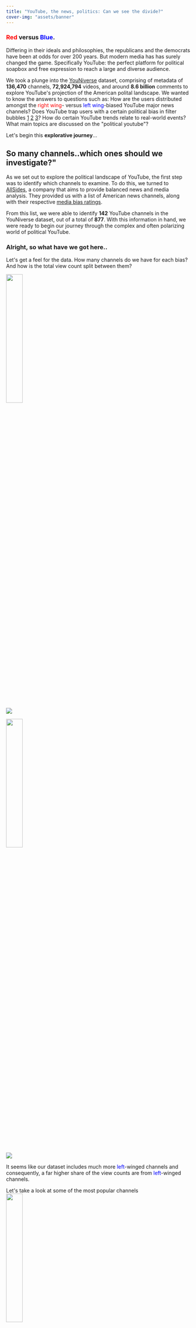 ```yaml
---
title: "YouTube, the news, politics: Can we see the divide?"
cover-img: "assets/banner"
---
```

### <span style="color:red">Red</span> versus <span style="color:Blue">Blue</span>.
Differing in their ideals and philosophies, the republicans and the democrats have been at odds for over 200 years. But modern media has has surely changed the game. Specifically YouTube: the perfect platform for political soapbox and free expression to reach a large and diverse audience.

We took a plunge into the [YouNiverse](https://github.com/epfl-dlab/YouNiverse) dataset, comprising of metadata of **136,470** channels, **72,924,794** videos, and around **8.6 billion** comments to explore YouTube's projection of the American polital landscape. We wanted to know the answers to questions such as: How are the users distributed amongst the <span style="color:red">right wing</span>- versus <span style="color:Blue">left wing</span>-biased YouTube major news channels? Does YouTube trap users with a certain political bias in filter bubbles [1] [2] [3]? How do certain YouTube trends relate to real-world events? What main topics are discussed on the "political youtube"?

Let's begin this **explorative journey**...

[1]: https://www.ncbi.nlm.nih.gov/pmc/articles/PMC7201237/

[2]: https://www.pnas.org/doi/10.1073/pnas.2101967118#con1

[3]: https://www.asc.upenn.edu/news-events/news/cable-news-networks-have-grown-more-polarized-study-finds

## So many channels..which ones should we investigate?"

As we set out to explore the political landscape of YouTube, the first step was to identify which channels to examine. To do this, we turned to [AllSides](https://www.allsides.com/media-bias), a company that aims to provide balanced news and media analysis. They provided us with a list of American news channels, along with their respective [media bias ratings](https://www.allsides.com/media-bias/media-bias-rating-methods).

From this list, we were able to identify **142** YouTube channels in the YouNiverse dataset, out of a total of **877**. With this information in hand, we were ready to begin our journey through the complex and often polarizing world of political YouTube.

### Alright, so what have we got here..

Let's get a feel for the data. How many channels do we have for each bias? And how is the total view count split between them?

<img src="assets/bars_channel_count_by_bias.png" width="30%"/>

![](https://i.imgur.com/4tJc2QG.png)

<img src="assets/bars_share_of_view_count_by_bias.png" width="30%"/>

![](https://i.imgur.com/f2CbMBA.png)

It seems like our dataset includes much more <span style="color:Blue">left</span>-winged channels and consequently, a far higher share of the view counts are from <span style="color:Blue">left</span>-winged channels.

Let's take a look at some of the most popular channels
<img src="assets/bars_view_count_by_channel.png" width="30%"/>

![](https://i.imgur.com/GjpG5hK.jpg)

If we want to compare data about <span style="color:red">right-</span> and <span style="color:Blue">left-</span>winged channels and viewers, then this is going to be a *problem*. Luckily, there is a solution: [propensity score matching](https://en.wikipedia.org/wiki/Propensity_score_matching)! 
>For each channel with a <span style="color:red">right</span> bias, we find a channel on the <span style="color:Blue">left</span> that is as similar as possible in terms of: cumulative views, number of videos and creation date. Since we are only really interested in the extreme-bais cases, we discard channels that are considered center- or mixed-winged.

This leaves us with **62** channels to investigate: **31** <span style="color:red">right</span>-winged and **31** <span style="color:blue">left</span>-winged.


### Do people who watch videos from <span style="color:red">right</span>-winged channels also watch videos from <span style="color:blue">left</span>-winged channels (and vice-versa)?

Ideally, we would like to see exactly which users watched certain videos. Unfortunately this information isn't available. However the YouNiverse dataset does contain data about certain users commenting on certain videos. *We can thus imagine a connection between two channels when a viewer has commented under at least one video from each*. 

It sure would be nice to visualise these connections on some kind of **network diagram** in which
- the number of connections between two channels can be shown by the thickness of their connecting edge
- the size of the nodes are proporional to the cumulative view count of the channels


<img src="assets/graph_channel_full.png" width="90%"/>

**image not showing**


Nice! As we expect, <span style="color:blue">left</span>-winged channels dominate. Also, channels with higher cumulative view counts seem to have more connections..this makes sense.

Now that we have an idea of what this network looks like, let's get a bit more technical with it for a deeper understanding:

### Node degree distrubution

The **node degree** is the number of unique connections it has to other nodes. Let's see a histogram of this measure over the network:

<img src="assets/hist_node_degree.png" width="30%"/>

![](https://i.imgur.com/9XiH2J2.png)

It seems like we have many more channels that have many unique connections than channels who have less unique connections. The density measure of the graph is **0.89** and thus *nearly **90%** of all possible connections exist.*

Let's have a look at a distribution of the *number of total connections* - or in other words, edge weights. 

<img src="assets/hists_weight_distribution.png" width="50%"/>

![](https://i.imgur.com/i9UldcU.png)

It seems that although many channels are connected to many other channels, the number of connections between channels are often small. For example in the network graph above, the connection between "CNN" and "FOX" is much stronger than the connection between "The Economist" and the "Orlando Sentinal".

Now that we know this, it feels important to see the distribtuion of edge weights **for each node**.

<img src="assets/bars_edge_weights.png" width="50%"/>

![](https://i.imgur.com/5qzEGp1.png)

Unlike many real-world-networks, there are few weakly linked channels, a peak of channels centered roughly around the mean and few very well-connected channels.

## Are viewers stuck in filter bubbles?

filter bubble
*noun*
>"a situation in which an internet user encounters only information and opinions that conform to and reinforce their own beliefs, caused by algorithms that personalize an individual’s online experience."
*~Oxford Languages dictionary*

### Homophily
To investigate this question, let's use the measure of **homophily**, *which describes a node's similarity to the nodes to which it is connected*.
Specifically, we define a measure of "weighted homophily":
$$
\text{weighted homophily of node } i = \frac{\sum \text{connection weight to node of same bias}}{\sum\text{connection weight}}
$$

<img src="assets/bars_weighted_homophily_matched.png" width="30%"/>

![](https://i.imgur.com/RUtU4t2.png)

This suggests that <span style="color:red">right</span>-winged channels are more connected to other <span style="color:red">right</span>-winged channels than <span style="color:blue">left</span>-winged channels are connected to other <span style="color:blue">left</span>-winged channels! Can we say that viewers who watch <span style="color:red">right</span>-winged channels are stuck in a filter bubble? We were not quite convinced yet. Let's plot this same concept in a different way. How about for each channel, we show the number of unique connections to channels of the *same* bias versus the number of unique connections to channels of the *opposite* bias?

![](https://i.imgur.com/NenXQ4M.png)

Here we can see the same phenomenon. 

### Let's look more closely at the comments data

We have **18 million** comment authors in our dataset. The distribution of the number of comments for each of these authors is **extremely heavy tailed**.

<img src="assets/authors_comments.png" width="30%"/>

![](https://i.imgur.com/azdJlT4.png)

What about the distribution of the number of comments over the different biases?

<img src="assets/comments_by_bias.png" width="30%"/>

![](https://i.imgur.com/dybo3MB.png)

We want to see a distribution of the general bias of each comment author as this would give us a finer-grained insight about possible filter bubbles. In this study, we don't have access to the viewing history of individual users, but it is reasonable to assume that if a user comments on a video, they are *interested* in that video. If a user comments on a video with a certain bias, they are likely to share that same bias. 
We assigned a **score** to each comment author based on the bias of the videos on which they commented:
- videos with a <span style="color:blue">left</span>-winged bias were given a score of **-1**
- videos with a <span style="color:red">right</span>-winged bias were given a score of **+1**.

For example, a commenter with a score of **-400** has left **400** more comments on <span style="color:blue">left</span>-winged channels than on any other political channels. In other words, we consider this person to be <span style="color:blue">left</span>-wing biased . Similarly, a commenter with a score of 0 is considered to be unbiased.

<img src="assets/authors_bias_sum_by_author.png" width="30%"/>

![](https://i.imgur.com/l05Hl20.png) 

The result: a clear **bimodal** distribution! Our research suggests that the "filter bubble" effect is present. The distribution of commenters appears to be influenced by two distinct groups or "personas" - "democrats" and "republicans" - with one biased towards the <span style="color:blue">left</span> and the other towards the <span style="color:red">right</span>.


We also analyzed the commenter bias based on the **videos** on which the commenters commented, expressed as a ratio of <span style="color:blue">left</span>-wing to <span style="color:red">right</span>-wing videos. Here, each commenter was assigned a score based on this ratio: 
- a score of 0.0 indicates that only <span style="color:blue">left</span>-wing videos were watched
- a score of 1.0 indicates that only <span style="color:red">right</span>-wing videos were watched
- a score of 0.5 indicates that an equal number of each were watched. 

This allows us to see the direction of users' preferences, without considering the magnitude of their bias.

<img src="assets/authors_bias_ratio.png" width="30%"/>

![](https://i.imgur.com/KZ3ARDM.png) 

The result is striking, the filter bubble effect is even more pronounced when disregarding the magnitude of commenters' biases. Consistent with our previous result, the effect is greater for commenters on the right.

### So what news is hot and what news is not?

We know that the news channels report, well, *news*.. but the question is: what news do they focus on and how are these topis distributed between the <span style="color:blue">left</span>-wing and <span style="color:red">right</span>-wing biases?

We could think of a very useful tool to help us answer the first part of the question: [Latent Dirichelet Allocation (LDA)!](https://en.wikipedia.org/wiki/Latent_Dirichlet_allocation). After some natural language processing such as 
1. removing stopwords and punctuation
2. lemmatisation
3. constructing bigrams,

**the video titles** would give a good indication of the general video topic. These processed documents were then deconvoluting into a topic space of **20 topics**, with the most *meaningful* ones being handpicked out afterwards. Let's see the most common words in the selected topics:

![](https://i.imgur.com/OXJvFNJ.png)
It seems as though the news channels speak a lot about **politicians** themselves (Barack Obama and Hillary Clinton), North Korea, the stock market, Brexit and violence at schools..but *by far*, the topic with the the most heavy tailed word distribution is...
![](https://i.imgur.com/zqp7h8l.png)
Considering the time in which this data reflects (the beginning of YouTube until 2019), this does not seem surprising to us. Here you can see that the single word "Trump" captured over **20 %** of this topic space!
![](https://i.imgur.com/QfnYeC5.png)

Now we are in a position to answer the second part of our topic-based question, which is: how are these topis distributed between the <span style="color:blue">left</span>-wing and <span style="color:red">right</span>-wing biases?

First, we used an advanced Machine-Learning model which is the [Twitter-roBERTa-base model for sentiment analysis](https://huggingface.co/cardiffnlp/twitter-roberta-base-sentiment). Using this on the titles, we get a score indicating the extent to which each is talking about its topic in a positive or negative light. For some of the most prevalent words found in the topics discussed above, we calculated the **mean sentiment scores** for <span style="color:blue">left</span>-wing and <span style="color:red">right</span>-wing channels.
<img src="assets/bars_sentiment_for_key_words.png" width="30%"/>

![](https://i.imgur.com/ORrCpD4.png)

Here, the green and red bars indicate **relative difference in sentiment**. It seems like when considering all the titles, <span style="color:red">right</span>-wing channels tend to show a more negative sentiment compared to <span style="color:blue">left</span>-wing channels. Interestingly, the sentiment trend for "Trump" shows greater positivity in <span style="color:red">right</span>-wing channels and the sentiment trend for "Obama" shows greater positivity in <span style="color:blue">left</span>-wing channels! This makes sense since Barack Obama is indeed part of the Democratic party, while Donald Trump is part of the Republican party.

## The political YouTube landscape: how closely does it mimic reality?

As we entered into the world of political YouTube, we couldn't help but wonder - how tight is its **time-correlation** to the real world of politics? Furthermore..can YouTube **influence** public opinion, or can we infer public opinion by looking at YouTube data?

Considering that Donald Trump is such a hot topic, we compiled a **timeline** of video sentiment scores mentioning Donald Trump from the beginning of his time in office and compared them to the average weekly favorability of Trump based on polls (source?).

![](https://i.imgur.com/IcFngx5.png)

From the plot, a definite correlation between the two timeseries can be seen! They share a Pearson correlation coefficient of 0.225 with a P-value of just 0.0023. It is clear that the data from the YouTube video title sentiment lags behind the data from the polls..intuitively this suggests that the YouTube video title sentiment is more dependent on the state of the polls rather than the other way around.

Running the same analysis seperately for <span style="color:red">right</span>-wing and <span style="color:blue">left</span>-wing channels reveals that <span style="color:red">right</span>-wing media had a higher correlation with a significantly smaller p-value as compared to <span style="color:blue">left</span>-wing media:
- Pearson correlation for <span style="color:red">right</span>-wing media: 0.35, P-value = 0.000025
- Pearson correlation for <span style="color:blue">left</span>-wing media: 0.17 P-value: 0.048

Our analysis shows there is a relationship between video sentiment and favorability, but the direction and strength of this relationship can vary.

## So what's the verdict?

That was a lot of information from a lot of data. Let's try pick out the most **notable findings** from the data which we have explored:

- Many channels have **many unique** channel connections in that they sharing common commenters on their videos with many other channels.
- Many connections between channels are **not strong**, in that they do not share a high number of commenters.
- Viewers who watch <span style="color:red">right</span>-wing channels are **more likely** to watch videos from the same bias than viewers who watch videos from <span style="color:blue">left</span>-wing channels channels, implying a *stronger filter bubble for <span style="color:red">right</span>-wing viewers*.
- Hot topics among the news channels include: Donald Trump, Barack Obama, Hillary Clinton, North Korea, the stock market, Brexit and school shootings.
- The sentiment trend for "Trump" shows greater positivity in <span style="color:red">right</span>-wing channels and the sentiment trend for "Obama" shows greater positivity in <span style="color:blue">left</span>-wing channels.
- There is a correlation between the timelines of title sentiment scores mentioning Donald Trump from the beginning of his time in office compared to the average weekly favorability of Trump based on polls, although the title sentiment score signal lags behind.

There is still so much more to explore, and we have **so** many more questions..but let us heed the words of Donald Trump:

>"In the end, you're measured not by how much you undertake but by what you finally accomplish."

And thus concludes this **data story**!
